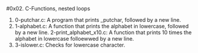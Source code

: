#0x02. C-Functions, nested loops

1. 0-putchar.c: A program that prints _putchar, followed by a new line.
2. 1-alphabet.c: A function that prints the alphabet in lowercase, followed by a new line.
2-print_alphabet_x10.c: A function that prints 10 times the alphabet in lowercase folloewwed by a new line.
3. 3-islower.c: Checks for lowercase character.
